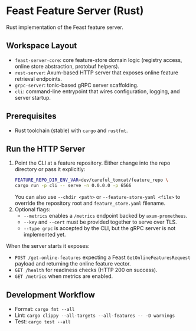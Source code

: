 # Feast Feature Server (Rust)

Rust implementation of the Feast feature server.

## Workspace Layout
- `feast-server-core`: core feature-store domain logic (registry access, online store abstraction, protobuf helpers).
- `rest-server`: Axum-based HTTP server that exposes online feature retrieval endpoints.
- `grpc-server`: tonic-based gRPC server scaffolding.
- `cli`: command-line entrypoint that wires configuration, logging, and server startup.

## Prerequisites
- Rust toolchain (stable) with `cargo` and `rustfmt`.

## Run the HTTP Server
1. Point the CLI at a feature repository. Either change into the repo directory or pass it explicitly:
   ```bash
   FEATURE_REPO_DIR_ENV_VAR=dev/careful_tomcat/feature_repo \
   cargo run -p cli -- serve -n 0.0.0.0 -p 6566
   ```
   You can also use `--chdir <path>` or `--feature-store-yaml <file>` to override the repository root and `feature_store.yaml` filename.
2. Optional flags:
   - `--metrics` enables a `/metrics` endpoint backed by `axum-prometheus`.
   - `--key` and `--cert` must be provided together to serve over TLS.
   - `--type grpc` is accepted by the CLI, but the gRPC server is not implemented yet.

When the server starts it exposes:
- `POST /get-online-features` expecting a Feast `GetOnlineFeaturesRequest` payload and returning the online feature vector.
- `GET /health` for readiness checks (HTTP 200 on success).
- `GET /metrics` when metrics are enabled.

## Development Workflow
- Format: `cargo fmt --all`
- Lint: `cargo clippy --all-targets --all-features -- -D warnings`
- Test: `cargo test --all`
